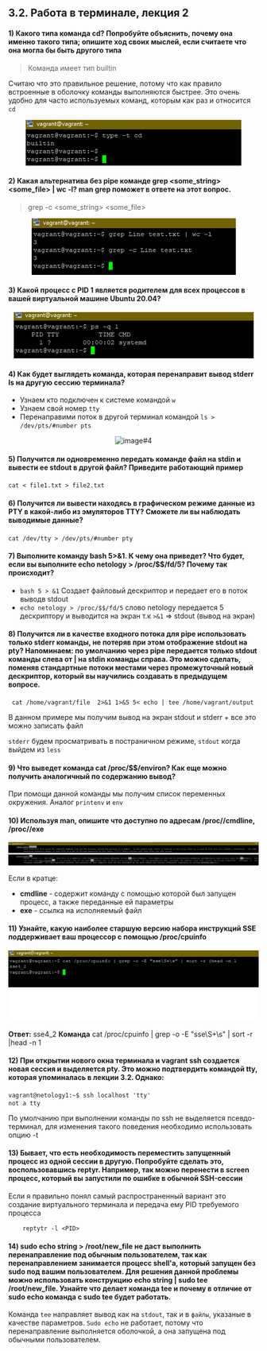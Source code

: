 ## 3.2. Работа в терминале, лекция 2

#### 1) Какого типа команда cd? Попробуйте объяснить, почему она именно такого типа; опишите ход своих мыслей, если считаете что она могла бы быть другого типа

> Команда имеет тип builtin 

Считаю что это правильное решение, потому что как правило встроенные в оболочку команды выполняются быстрее. Это очень удобно для часто используемых команд, которым как раз и относится `cd`

<span style="display:block;text-align:center">![image#1](./img/1.png)</span>

#### 2) Какая альтернатива без pipe команде grep <some_string> <some_file> | wc -l? man grep поможет в ответе на этот вопрос.

> grep -c <some_string> <some_file>

<span style="display:block;text-align:center">![image#2 ](./img/2.png)</span>

#### 3) Какой процесс с PID 1 является родителем для всех процессов в вашей виртуальной машине Ubuntu 20.04?

<span style="display:block;text-align:center">![image#3 ](./img/3.png)</span>

#### 4) Как будет выглядеть команда, которая перенаправит вывод stderr ls на другую сессию терминала?
+ Узнаем кто подключен к системе командой `w`
+ Узнаем свой номер `tty`
+ Перенаправими поток в другой терминал командой `ls > /dev/pts/#number pts`

<span style="display:block;text-align:center">![image#4 ](./img/4.png)</span>

#### 5) Получится ли одновременно передать команде файл на stdin и вывести ее stdout в другой файл? Приведите работающий пример

`cat < file1.txt > file2.txt`

#### 6) Получится ли вывести находясь в графическом режиме данные из PTY в какой-либо из эмуляторов TTY? Сможете ли вы наблюдать выводимые данные?

`cat /dev/tty > /dev/pts/#number pty`

#### 7) Выполните команду bash 5>&1. К чему она приведет? Что будет, если вы выполните echo netology > /proc/$$/fd/5? Почему так происходит?

+ `bash 5 > &1` Создает файловый дескриптор и передает его в поток выводв stdout
+ `echo netology > /proc/$$/fd/5` слово netology передается 5 дескриптору и выводится на экран т.к `>&1` => stdout (вывод на экран)

#### 8) Получится ли в качестве входного потока для pipe использовать только stderr команды, не потеряв при этом отображение stdout на pty? Напоминаем: по умолчанию через pipe передается только stdout команды слева от | на stdin команды справа. Это можно сделать, поменяв стандартные потоки местами через промежуточный новый дескриптор, который вы научились создавать в предыдущем вопросе.
     cat /home/vagrant/file  2>&1 1>&5 5< echo | tee /home/vagrant/output

В данном примере мы получим вывод на экран stdout и stderr + все это можно записать файл

`stderr` будем просматривать в постраничном режиме, `stdout` когда выйдем из `less`
#### 9) Что выведет команда cat /proc/$$/environ? Как еще можно получить аналогичный по содержанию вывод?

При помощи данной команды мы получим список переменных окружения. Аналог `printenv` и `env`

#### 10) Используя man, опишите что доступно по адресам /proc/<PID>/cmdline, /proc/<PID>/exe

<span style="display:block;text-align:center">![image#10 ](./img/10.1.png)</span>
<span style="display:block;text-align:center">![image#10.2 ](./img/10.2.png)</span>

Если в кратце: 
+ **cmdline** - содержит команду с помощью которой был запущен процесс, а также переданные ей параметры
+ **exe** - ссылка на исполняемый файл

#### 11) Узнайте, какую наиболее старшую версию набора инструкций SSE поддерживает ваш процессор с помощью /proc/cpuinfo

<span style="display:block;text-align:center">![image#12 ](./img/11.png)</span>

**Ответ:** sse4_2
**Команда** cat /proc/cpuinfo | grep -o -E "sse\S+\s" | sort -r |head -n 1

#### 12) При открытии нового окна терминала и vagrant ssh создается новая сессия и выделяется pty. Это можно подтвердить командой tty, которая упоминалась в лекции 3.2. Однако:

    vagrant@netology1:~$ ssh localhost 'tty'	
    not a tty

По умолчанию при выполнении команды по ssh не выделяется псевдо-терминал, для изменения такого поведения необходимо использовать опцию -t

#### 13) Бывает, что есть необходимость переместить запущенный процесс из одной сессии в другую. Попробуйте сделать это, воспользовавшись reptyr. Например, так можно перенести в screen процесс, который вы запустили по ошибке в обычной SSH-сессии
Если я правильно понял самый распространенный вариант это создание виртуального терминала и передача ему PID требуемого процесса
```
    reptytr -l <PID>
```
#### 14) sudo echo string > /root/new_file не даст выполнить перенаправление под обычным пользователем, так как перенаправлением занимается процесс shell'а, который запущен без sudo под вашим пользователем. Для решения данной проблемы можно использовать конструкцию echo string | sudo tee /root/new_file. Узнайте что делает команда tee и почему в отличие от sudo echo команда с sudo tee будет работать.

Команда `tee` направляет вывод как на `stdout`, так и в `файлы`, указаные в качестве параметров. `Sudo echo` не работает, потому что перенаправление выполняется оболочкой, а она запущена под обычными пользователем.


